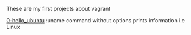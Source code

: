 These are my first projects about vagrant

[0-hello_ubuntu](zero_day/0x00-vagrant/0-hello_ubuntu) :uname command without options prints information i.e Linux
